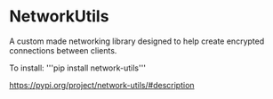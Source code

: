 # NetworkUtils
A custom made networking library designed to help create encrypted connections between clients.

To install:
'''pip install network-utils'''

https://pypi.org/project/network-utils/#description
